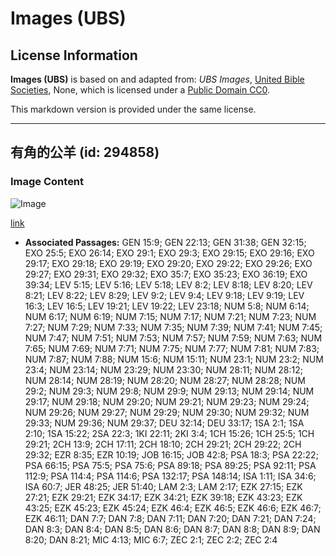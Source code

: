 # Images (UBS)

## License Information

**Images (UBS)** is based on and adapted from: _UBS Images_, [United Bible Societies](https://unitedbiblesocieties.org/), None, which is licensed under a [Public Domain CC0](https://creativecommons.org/public-domain/cc0/).

This markdown version is provided under the same license.



--------------------------------

## 有角的公羊 (id: 294858)

### Image Content

![Image](https://cdn.aquifer.bible/aquifer-content/resources/Media/WEB-0748_horned_ram.jpg)

[link](https://cdn.aquifer.bible/aquifer-content/resources/Media/WEB-0748_horned_ram.jpg)

* **Associated Passages:** GEN 15:9; GEN 22:13; GEN 31:38; GEN 32:15; EXO 25:5; EXO 26:14; EXO 29:1; EXO 29:3; EXO 29:15; EXO 29:16; EXO 29:17; EXO 29:18; EXO 29:19; EXO 29:20; EXO 29:22; EXO 29:26; EXO 29:27; EXO 29:31; EXO 29:32; EXO 35:7; EXO 35:23; EXO 36:19; EXO 39:34; LEV 5:15; LEV 5:16; LEV 5:18; LEV 8:2; LEV 8:18; LEV 8:20; LEV 8:21; LEV 8:22; LEV 8:29; LEV 9:2; LEV 9:4; LEV 9:18; LEV 9:19; LEV 16:3; LEV 16:5; LEV 19:21; LEV 19:22; LEV 23:18; NUM 5:8; NUM 6:14; NUM 6:17; NUM 6:19; NUM 7:15; NUM 7:17; NUM 7:21; NUM 7:23; NUM 7:27; NUM 7:29; NUM 7:33; NUM 7:35; NUM 7:39; NUM 7:41; NUM 7:45; NUM 7:47; NUM 7:51; NUM 7:53; NUM 7:57; NUM 7:59; NUM 7:63; NUM 7:65; NUM 7:69; NUM 7:71; NUM 7:75; NUM 7:77; NUM 7:81; NUM 7:83; NUM 7:87; NUM 7:88; NUM 15:6; NUM 15:11; NUM 23:1; NUM 23:2; NUM 23:4; NUM 23:14; NUM 23:29; NUM 23:30; NUM 28:11; NUM 28:12; NUM 28:14; NUM 28:19; NUM 28:20; NUM 28:27; NUM 28:28; NUM 29:2; NUM 29:3; NUM 29:8; NUM 29:9; NUM 29:13; NUM 29:14; NUM 29:17; NUM 29:18; NUM 29:20; NUM 29:21; NUM 29:23; NUM 29:24; NUM 29:26; NUM 29:27; NUM 29:29; NUM 29:30; NUM 29:32; NUM 29:33; NUM 29:36; NUM 29:37; DEU 32:14; DEU 33:17; 1SA 2:1; 1SA 2:10; 1SA 15:22; 2SA 22:3; 1KI 22:11; 2KI 3:4; 1CH 15:26; 1CH 25:5; 1CH 29:21; 2CH 13:9; 2CH 17:11; 2CH 18:10; 2CH 29:21; 2CH 29:22; 2CH 29:32; EZR 8:35; EZR 10:19; JOB 16:15; JOB 42:8; PSA 18:3; PSA 22:22; PSA 66:15; PSA 75:5; PSA 75:6; PSA 89:18; PSA 89:25; PSA 92:11; PSA 112:9; PSA 114:4; PSA 114:6; PSA 132:17; PSA 148:14; ISA 1:11; ISA 34:6; ISA 60:7; JER 48:25; JER 51:40; LAM 2:3; LAM 2:17; EZK 27:15; EZK 27:21; EZK 29:21; EZK 34:17; EZK 34:21; EZK 39:18; EZK 43:23; EZK 43:25; EZK 45:23; EZK 45:24; EZK 46:4; EZK 46:5; EZK 46:6; EZK 46:7; EZK 46:11; DAN 7:7; DAN 7:8; DAN 7:11; DAN 7:20; DAN 7:21; DAN 7:24; DAN 8:3; DAN 8:4; DAN 8:5; DAN 8:6; DAN 8:7; DAN 8:8; DAN 8:9; DAN 8:20; DAN 8:21; MIC 4:13; MIC 6:7; ZEC 2:1; ZEC 2:2; ZEC 2:4

